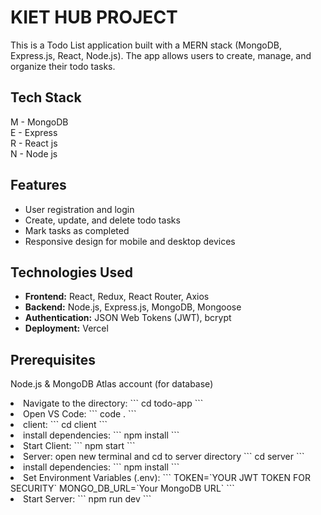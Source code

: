# KIET HUB PROJECT
This is a Todo List application built with a MERN stack (MongoDB, Express.js, React, Node.js).
The app allows users to create, manage, and organize their todo tasks.


## Tech Stack
M - MongoDB </br>
E - Express </br>
R - React js </br>
N - Node js </br>

## Features
<ul>
  <li>User registration and login</li>
  <li>Create, update, and delete todo tasks</li>
  <li>Mark tasks as completed</li>
  <li>Responsive design for mobile and desktop devices</li>
</ul>

## Technologies Used
<ul>
  <li><strong>Frontend:</strong> React, Redux, React Router, Axios</li>
  <li><strong>Backend:</strong> Node.js, Express.js, MongoDB, Mongoose</li>
  <li><strong>Authentication:</strong> JSON Web Tokens (JWT), bcrypt</li>
  <li><strong>Deployment:</strong> Vercel</li>
</ul>

## Prerequisites
Node.js &
MongoDB Atlas account (for database)

<li>Navigate to the directory:
  ```
  cd todo-app
  ```
</li>
<li> Open VS Code:
```
  code .
```
</li>
<li> client:
```
  cd client
```
</li>
<li> install dependencies:
```
  npm install
```
</li>
<li> Start Client:
```
  npm start
```
</li>
<li> Server: open new terminal and cd to server directory
```
  cd server
```
</li>
<li> install dependencies:
```
  npm install
```
</li>
<li> Set Environment Variables (.env):
```
  TOKEN=`YOUR JWT TOKEN FOR SECURITY`
  MONGO_DB_URL=`Your MongoDB URL`
```
</li>
<li> Start Server:
```
  npm run dev
```
</li>
</ol>


